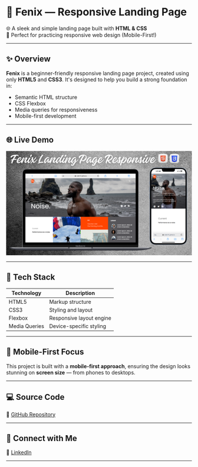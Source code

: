 # 🚀 Fenix — Responsive Landing Page

🌐 A sleek and simple landing page built with **HTML & CSS**  
🧪 Perfect for practicing responsive web design (Mobile-First!)

---

## ✨ Overview

**Fenix** is a beginner-friendly responsive landing page project, created using only **HTML5** and **CSS3**. It's designed to help you build a strong foundation in:
- Semantic HTML structure
- CSS Flexbox
- Media queries for responsiveness
- Mobile-first development

---

## 🌐 Live Demo

[![Website Preview](assets/images/fenix.png
)](https://nufail-01.github.io/Fenix/)

---

## 🧰 Tech Stack

| Technology | Description              |
|------------|--------------------------|
| HTML5      | Markup structure         |
| CSS3       | Styling and layout       |
| Flexbox    | Responsive layout engine |
| Media Queries | Device-specific styling |

---

## 📱 Mobile-First Focus

This project is built with a **mobile-first approach**, ensuring the design looks stunning on **screen size** — from phones to desktops.

---

## 💻 Source Code

🔗 [GitHub Repository](https://github.com/nufail-01/Fenix.git)

---

## 🤝 Connect with Me

🔗 [LinkedIn](https://www.linkedin.com/in/nufailshaikh/) 

---


